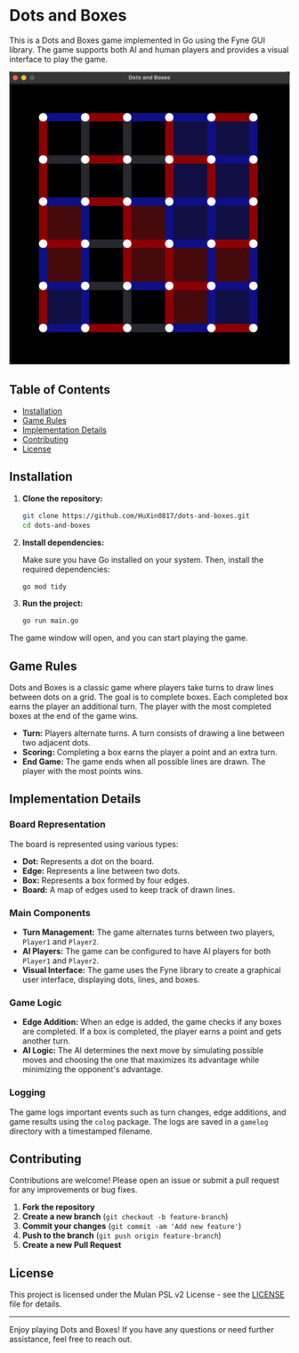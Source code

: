 # Dots and Boxes

This is a Dots and Boxes game implemented in Go using the Fyne GUI library. The game supports both AI and human players and provides a visual interface to play the game.

![](./demo.png)

## Table of Contents

- [Installation](#installation)
- [Game Rules](#game-rules)
- [Implementation Details](#implementation-details)
- [Contributing](#contributing)
- [License](#license)

## Installation

1. **Clone the repository:**

   ```bash
   git clone https://github.com/HuXin0817/dots-and-boxes.git
   cd dots-and-boxes
   ```

2. **Install dependencies:**

   Make sure you have Go installed on your system. Then, install the required dependencies:

   ```bash
   go mod tidy
   ```

3. **Run the project:**

   ```bash
   go run main.go
   ```

The game window will open, and you can start playing the game.

## Game Rules

Dots and Boxes is a classic game where players take turns to draw lines between dots on a grid. The goal is to complete boxes. Each completed box earns the player an additional turn. The player with the most completed boxes at the end of the game wins.

- **Turn:** Players alternate turns. A turn consists of drawing a line between two adjacent dots.
- **Scoring:** Completing a box earns the player a point and an extra turn.
- **End Game:** The game ends when all possible lines are drawn. The player with the most points wins.

## Implementation Details

### Board Representation

The board is represented using various types:

- **Dot:** Represents a dot on the board.
- **Edge:** Represents a line between two dots.
- **Box:** Represents a box formed by four edges.
- **Board:** A map of edges used to keep track of drawn lines.

### Main Components

- **Turn Management:** The game alternates turns between two players, `Player1` and `Player2`.
- **AI Players:** The game can be configured to have AI players for both `Player1` and `Player2`.
- **Visual Interface:** The game uses the Fyne library to create a graphical user interface, displaying dots, lines, and boxes.

### Game Logic

- **Edge Addition:** When an edge is added, the game checks if any boxes are completed. If a box is completed, the player earns a point and gets another turn.
- **AI Logic:** The AI determines the next move by simulating possible moves and choosing the one that maximizes its advantage while minimizing the opponent's advantage.

### Logging

The game logs important events such as turn changes, edge additions, and game results using the `colog` package. The logs are saved in a `gamelog` directory with a timestamped filename.

## Contributing

Contributions are welcome! Please open an issue or submit a pull request for any improvements or bug fixes.

1. **Fork the repository**
2. **Create a new branch** (`git checkout -b feature-branch`)
3. **Commit your changes** (`git commit -am 'Add new feature'`)
4. **Push to the branch** (`git push origin feature-branch`)
5. **Create a new Pull Request**

## License

This project is licensed under the Mulan PSL v2 License - see the [LICENSE](LICENSE) file for details.

---

Enjoy playing Dots and Boxes! If you have any questions or need further assistance, feel free to reach out.
